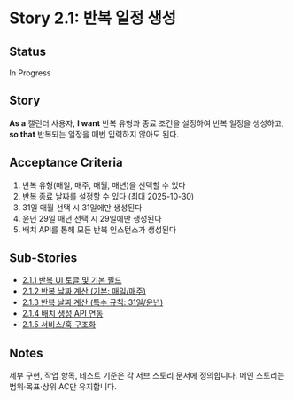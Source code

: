 # Story 2.1: 반복 일정 생성

## Status

In Progress

## Story

**As a** 캘린더 사용자,
**I want** 반복 유형과 종료 조건을 설정하여 반복 일정을 생성하고,
**so that** 반복되는 일정을 매번 입력하지 않아도 된다.

## Acceptance Criteria

1. 반복 유형(매일, 매주, 매월, 매년)을 선택할 수 있다
2. 반복 종료 날짜를 설정할 수 있다 (최대 2025-10-30)
3. 31일 매월 선택 시 31일에만 생성된다
4. 윤년 29일 매년 선택 시 29일에만 생성된다
5. 배치 API를 통해 모든 반복 인스턴스가 생성된다

## Sub-Stories

- [2.1.1 반복 UI 토글 및 기본 필드](./2.1.1-recurring-ui-toggle-and-fields.md)
- [2.1.2 반복 날짜 계산 (기본: 매일/매주)](./2.1.2-recurring-dates-basic.md)
- [2.1.3 반복 날짜 계산 (특수 규칙: 31일/윤년)](./2.1.3-recurring-dates-special.md)
- [2.1.4 배치 생성 API 연동](./2.1.4-recurring-batch-api.md)
- [2.1.5 서비스/훅 구조화](./2.1.5-recurring-service-and-hooks.md)

## Notes

세부 구현, 작업 항목, 테스트 기준은 각 서브 스토리 문서에 정의합니다. 메인 스토리는 범위·목표·상위 AC만 유지합니다.
